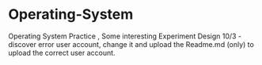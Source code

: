 # Operating-System
Operating System Practice , Some interesting Experiment Design
10/3 - discover error user account, change it and upload the Readme.md (only) to upload the correct user account.
